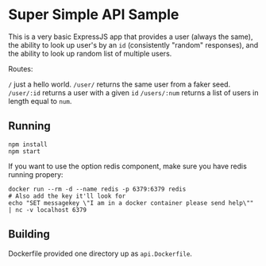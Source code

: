 # Super Simple API Sample

This is a very basic ExpressJS app that provides a user (always the same), the ability to look up user's by an `id` (consistently "random" responses), and the ability to look up random list of multiple users.

Routes:

`/` just a hello world.
`/user/` returns the same user from a faker seed.
`/user/:id` returns a user with a given `id`
`/users/:num` returns a list of users in length equal to `num`.

## Running

```
npm install
npm start
```

If you want to use the option redis component, make sure you have redis running propery:

```
docker run --rm -d --name redis -p 6379:6379 redis
# Also add the key it'll look for
echo "SET messagekey \"I am in a docker container please send help\"" | nc -v localhost 6379
```


## Building

Dockerfile provided one directory up as `api.Dockerfile`.